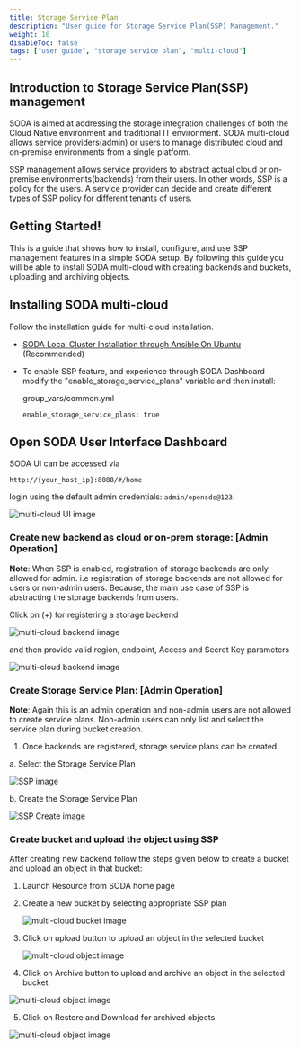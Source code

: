 ```yaml
---
title: Storage Service Plan
description: "User guide for Storage Service Plan(SSP) Management."
weight: 10
disableToc: false
tags: ["user guide", "storage service plan", "multi-cloud"]
---
```


## Introduction to Storage Service Plan(SSP) management
SODA is aimed at addressing the storage integration challenges of both the Cloud Native environment and traditional IT environment. SODA multi-cloud allows service providers(admin) or users to manage distributed cloud and on-premise environments from a single platform.


SSP management allows service providers to abstract actual cloud or on-premise environments(backends) from their users.
In other words, SSP is a policy for the users. A service provider can decide and create different types of SSP policy for different tenants of users.

## Getting Started!
This is a guide that shows how to install, configure, and use SSP management features in a simple SODA setup.
By following this guide you will be able to install SODA multi-cloud with creating backends and buckets, uploading and archiving objects.

## Installing SODA multi-cloud

Follow the installation guide for multi-cloud installation.

- [SODA Local Cluster Installation through Ansible On Ubuntu](https://github.com/opensds/opensds/wiki/OpenSDS-Cluster-Installation-through-Ansible) (Recommended)


* To enable SSP feature, and experience through SODA Dashboard modify the "enable_storage_service_plans" variable and then install:

  group_vars/common.yml

  ```
  enable_storage_service_plans: true
  ```

## Open SODA User Interface Dashboard

SODA UI can be accessed via

`http://{your_host_ip}:8088/#/home`

login  using the default admin credentials: `admin/opensds@123`.

![multi-cloud UI image  ](soda_login_page.png?raw=true)

### Create new backend as cloud or on-prem storage: [Admin Operation]

**Note**: When SSP is enabled, registration of storage backends are only allowed for admin. i.e registration of storage backends are not allowed for users or non-admin users. Because, the main use case of SSP is abstracting the storage backends from users.

Click on (+) for registering a storage backend

![multi-cloud backend image  ](register-backend-0.png?raw=true)

and then provide valid region, endpoint, Access and Secret Key parameters

![multi-cloud backend image  ](registerBackend.png?raw=true)

### Create Storage Service Plan: [Admin Operation]

**Note**: Again this is an admin operation and non-admin users are not allowed to create service plans. Non-admin users can only list and select the service plan during bucket creation.

1. Once backends are registered, storage service plans can be created.

  a.  Select the Storage Service Plan

  ![SSP image  ](SSP.png?raw=true)

  b. Create the Storage Service Plan

  ![SSP Create image  ](SSP_Create.png?raw=true)

### Create bucket and upload the object using SSP
After creating new backend follow the steps given below to create a bucket and upload an object in that bucket:

1. Launch Resource from SODA home page

2. Create a new bucket by selecting appropriate SSP plan

	![multi-cloud bucket image  ](SSP_CreateBucket.png?raw=true)
3. Click on upload button to upload an object in the selected bucket

	![multi-cloud object image  ](SSP_Upload.png?raw=true)

4. Click on Archive button to upload and archive an object in the  selected bucket

  ![multi-cloud object image  ](SSP_Archive.png?raw=true)

5. Click on Restore and Download for archived objects

  ![multi-cloud object image  ](SSP_Restore.png?raw=true)
